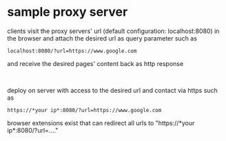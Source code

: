 # sample proxy server

clients visit the proxy servers' url (default configuration: localhost:8080) in the browser and attach the desired url as query parameter such as

```
localhost:8080/?url=https://www.google.com
```

and receive the desired pages' content back as http response

<br/>
    
deploy on server with access to the desired url and contact via https such as

```
https://*your ip*:8080/?url=https://www.google.com
```

browser extensions exist that can redirect all urls to "https://\*your ip\*:8080/?url=...." 
